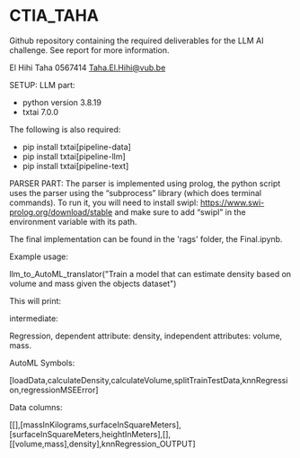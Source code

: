 # CTIA_TAHA
Github repository containing the required deliverables for the LLM AI challenge.
See report for more information.

El Hihi Taha
0567414
Taha.El.Hihi@vub.be

SETUP:
  LLM part:
  - python version 3.8.19
  - txtai 7.0.0
  
  The following is also required:
  - pip install txtai[pipeline-data]
  - pip install txtai[pipeline-llm]  
  - pip install txtai[pipeline-text]

  PARSER PART:
  The parser is implemented using prolog, the python script uses the parser using the “subprocess” library (which does terminal commands).
  To run it, you will need to install swipl: https://www.swi-prolog.org/download/stable and make sure to add “swipl” in the environment variable with its path.

The final implementation can be found in the 'rags' folder, the Final.ipynb.

Example usage:

llm_to_AutoML_translator("Train a model that can estimate density based on volume and mass given the objects dataset")

This will print:

intermediate:

Regression, dependent attribute: density, independent attributes: volume, mass.


AutoML Symbols:	

[loadData,calculateDensity,calculateVolume,splitTrainTestData,knnRegression,regressionMSEError]

Data columns:

[[],[massInKilograms,surfaceInSquareMeters],[surfaceInSquareMeters,heightInMeters],[],[[volume,mass],density],knnRegression_OUTPUT]









